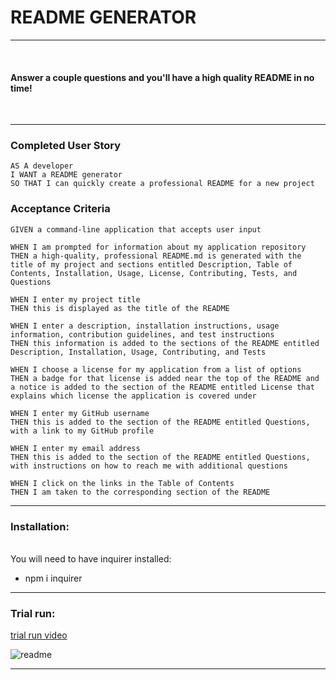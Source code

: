 
# README GENERATOR

***

<br/>

#### Answer a couple questions and you'll have a high quality README in no time!
<br/>


---

### Completed User Story

```
AS A developer
I WANT a README generator
SO THAT I can quickly create a professional README for a new project
```

### Acceptance Criteria

```
GIVEN a command-line application that accepts user input

WHEN I am prompted for information about my application repository
THEN a high-quality, professional README.md is generated with the title of my project and sections entitled Description, Table of Contents, Installation, Usage, License, Contributing, Tests, and Questions

WHEN I enter my project title
THEN this is displayed as the title of the README

WHEN I enter a description, installation instructions, usage information, contribution guidelines, and test instructions
THEN this information is added to the sections of the README entitled Description, Installation, Usage, Contributing, and Tests

WHEN I choose a license for my application from a list of options
THEN a badge for that license is added near the top of the README and a notice is added to the section of the README entitled License that explains which license the application is covered under

WHEN I enter my GitHub username
THEN this is added to the section of the README entitled Questions, with a link to my GitHub profile

WHEN I enter my email address
THEN this is added to the section of the README entitled Questions, with instructions on how to reach me with additional questions

WHEN I click on the links in the Table of Contents
THEN I am taken to the corresponding section of the README
```
---

### Installation:

<br/>
You will need to have inquirer installed: 

* npm i inquirer
 
---

### Trial run:

[trial run video](https://drive.google.com/file/d/1gGgNDS2ynqLmApSPvVIDkCMZJxm4Go4_/view?usp=sharing)

![readme](https://i.imgur.com/Piy2WPt.png)

---
